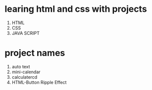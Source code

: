 # learing html and css with projects 

 1. HTML 
 2. CSS
 3. JAVA SCRIPT 

# project names 
1. auto text
2. mini-calendar
3. calculatercd
4. HTML-Button Ripple Effect 